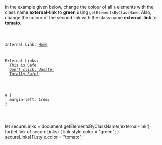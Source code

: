 In the example given below,
change the colour of all `a`
elements with the class name
**external-link** to
**green** using
`getElementsByClassName`. Also, change the
colour of the second link with the
class name **external-link** to **tomato**.

<codeblock language="javascript" type="exercise" testMode="fixedInput">
<code>
<panel language="html">
<p>Internal Link: <a href="#">Home</a></p>
<p>External Links:
  <a href="#" class="external-link">This is Safe</a>
  <a href="#" class="external-link">Don't click. Unsafe!</a>
  <a href="#" class="external-link">Totally Safe!</a>
</p>
</panel>
<panel language="css">
a {
  margin-left: 1rem;
}
</panel>
<panel language="javascript">

</panel>
</code>

<solution>
let secureLinks = document.getElementsByClassName('external-link');
for(let link of secureLinks) {
  link.style.color = "green";
}
secureLinks[1].style.color = "tomato";
</solution>
</codeblock>